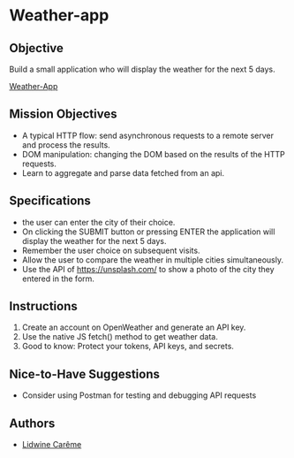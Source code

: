 
# Weather-app

## Objective

Build a small application who will display the weather for the next 5 days.

[Weather-App](https://lidwineprior.github.io/weather-app/)


## Mission Objectives

- A typical HTTP flow: send asynchronous requests to a remote server and process the results.
- DOM manipulation: changing the DOM based on the results of the HTTP requests.
- Learn to aggregate and parse data fetched from an api.


## Specifications

- the user can enter the city of their choice.
- On clicking the SUBMIT button or pressing ENTER the application will display the weather for the next 5 days.
- Remember the user choice on subsequent visits.
- Allow the user to compare the weather in multiple cities simultaneously.
- Use the API of https://unsplash.com/ to show a photo of the city they entered in the form.


## Instructions

1. Create an account on OpenWeather and generate an API key.
2. Use the native JS fetch() method to get weather data.
3. Good to know: Protect your tokens, API keys, and secrets.

## Nice-to-Have Suggestions

- Consider using Postman for testing and debugging API requests

  
## Authors

- [Lidwine Carême](https://github.com/LidwinePrior)

